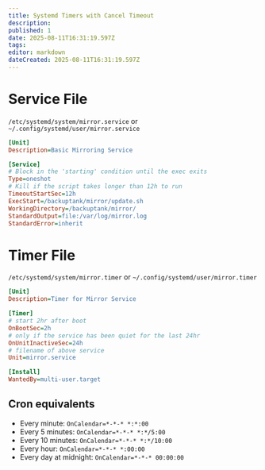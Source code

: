 ```yaml
---
title: Systemd Timers with Cancel Timeout
description: 
published: 1
date: 2025-08-11T16:31:19.597Z
tags: 
editor: markdown
dateCreated: 2025-08-11T16:31:19.597Z
---
```


# Service File
`/etc/systemd/system/mirror.service` or
`~/.config/systemd/user/mirror.service`
```ini
[Unit]
Description=Basic Mirroring Service

[Service]
# Block in the 'starting' condition until the exec exits
Type=oneshot
# Kill if the script takes longer than 12h to run
TimeoutStartSec=12h
ExecStart=/backuptank/mirror/update.sh
WorkingDirectory=/backuptank/mirror/
StandardOutput=file:/var/log/mirror.log
StandardError=inherit
```

# Timer File
`/etc/systemd/system/mirror.timer` or
`~/.config/systemd/user/mirror.timer`
```ini
[Unit]
Description=Timer for Mirror Service

[Timer]
# start 2hr after boot
OnBootSec=2h
# only if the service has been quiet for the last 24hr
OnUnitInactiveSec=24h
# filename of above service
Unit=mirror.service

[Install]
WantedBy=multi-user.target
```

## Cron equivalents
* Every minute: `OnCalendar=*-*-* *:*:00`
* Every 5 minutes: `OnCalendar=*-*-* *:*/5:00`
* Every 10 minutes: `OnCalendar=*-*-* *:*/10:00`
* Every hour: `OnCalendar=*-*-* *:00:00`
* Every day at midnight: `OnCalendar=*-*-* 00:00:00`
